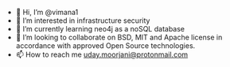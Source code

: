 - 👋 Hi, I’m @vimana1
- 👀 I’m interested in infrastructure security
- 🌱 I’m currently learning neo4j as a noSQL database
- 💞️ I’m looking to collaborate on BSD, MIT and Apache license in accordance with approved Open Source technologies.
- 📫 How to reach me uday.moorjani@protonmail.com

<!---
vimana1/vimana1 is a ✨ special ✨ repository because its `README.md` (this file) appears on your GitHub profile.
You can click the Preview link to take a look at your changes.
--->

